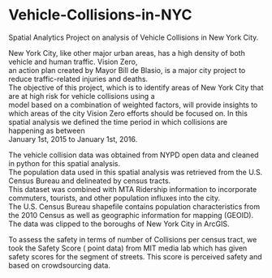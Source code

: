 # Vehicle-Collisions-in-NYC

Spatial Analytics Project on analysis of Vehicle Collisions in New York City.

New York City, like other major urban areas, has a high density of both vehicle and human traffic. Vision Zero,     
an action plan created by Mayor Bill de Blasio, is a major city project to reduce traffic-related injuries and deaths.    
The objective of this project, which is to identify areas of New York City that are at high risk for vehicle collisions using a      
model based on a combination of weighted factors, will provide insights to which areas of the city Vision Zero efforts should be focused on. In this spatial analysis we defined the time period in which collisions are happening as between      
January 1st, 2015 to January 1st, 2016.

The vehicle collision data was obtained from NYPD open data and cleaned in python for this spatial analysis.    
The population data used in this spatial analysis was retrieved from the U.S. Census Bureau and delineated by census tracts.      
This dataset was combined with MTA Ridership information to incorporate commuters, tourists, and other population influxes into the city.      
The U.S. Census Bureau shapefile contains population characteristics from the 2010 Census as well as geographic information for mapping (GEOID). The data was clipped to the boroughs of New York City in ArcGIS. 

To assess the safety in  terms of number of Collisions per census tract, we took the Safety Score ( point data) from MIT media lab which has given safety scores for the segment of streets. This score is perceived safety and based on crowdsourcing data. 
